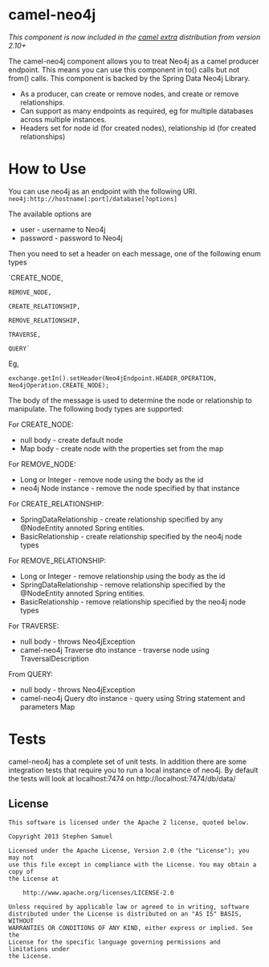 camel-neo4j
========

*This component is now included in the [camel extra](http://camel.apache.org/spring-neo4j.html) distribution from version 2.10+*


The camel-neo4j component allows you to treat Neo4j as a camel producer endpoint. This means you can use this component in to() calls but not from() calls. This component is backed by the Spring Data Neo4j Library.

* As a producer, can create or remove nodes, and create or remove relationships.
* Can support as many endpoints as required, eg for multiple databases across multiple instances.
* Headers set for node id (for created nodes), relationship id (for created relationships)

How to Use
==========

You can use neo4j as an endpoint with the following URI.
`neo4j:http://hostname[:port]/database[?options]`

The available options are

* user - username to Neo4j
* password - password to Neo4j

Then you need to set a header on each message, one of the following enum types

  `CREATE_NODE,

	REMOVE_NODE,

	CREATE_RELATIONSHIP,

	REMOVE_RELATIONSHIP,

	TRAVERSE,

	QUERY`

Eg,

`exchange.getIn().setHeader(Neo4jEndpoint.HEADER_OPERATION, Neo4jOperation.CREATE_NODE);`

The body of the message is used to determine the node or relationship to manipulate. The following body types are supported:

For CREATE_NODE:

* null body - create default node
* Map body - create node with the properties set from the map

For REMOVE_NODE:

* Long or Integer - remove node using the body as the id
* neo4j Node instance - remove the node specified by that instance

For CREATE_RELATIONSHIP:

* SpringDataRelationship - create relationship specified by any @NodeEntity annoted Spring entities.
* BasicRelationship - create relationship specified by the neo4j node types

For REMOVE_RELATIONSHIP:

* Long or Integer - remove relationship using the body as the id
* SpringDataRelationship - remove relationship specified by the @NodeEntity annoted Spring entities.
* BasicRelationship - remove relationship specified by the neo4j node types

For TRAVERSE:

* null body - throws Neo4jException
* camel-neo4j Traverse dto instance - traverse node using TraversalDescription

From QUERY:

* null body - throws Neo4jException
* camel-neo4j Query dto instance - query using String statement and parameters Map

Tests
=====

camel-neo4j has a complete set of unit tests. In addition there are some integration tests that require you to run a local instance of neo4j. By default the tests will look at localhost:7474 on http://localhost:7474/db/data/

## License
```
This software is licensed under the Apache 2 license, quoted below.

Copyright 2013 Stephen Samuel

Licensed under the Apache License, Version 2.0 (the "License"); you may not
use this file except in compliance with the License. You may obtain a copy of
the License at

    http://www.apache.org/licenses/LICENSE-2.0

Unless required by applicable law or agreed to in writing, software
distributed under the License is distributed on an "AS IS" BASIS, WITHOUT
WARRANTIES OR CONDITIONS OF ANY KIND, either express or implied. See the
License for the specific language governing permissions and limitations under
the License.
```
